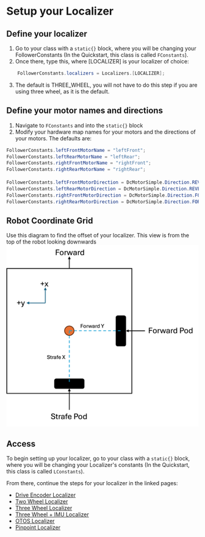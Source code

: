 # Setup your Localizer


## Define your localizer
1. Go to your class with a `static{}` block, where you will be changing your FollowerConstants (In the Quickstart, this class is called `FConstants`).
2. Once there, type this, where [LOCALIZER] is your localizer of choice:
```java 
    FollowerConstants.localizers = Localizers.[LOCALIZER];
```

3. The default is THREE_WHEEL, you will not have to do this step if you are using three wheel, as it is the default.



## Define your motor names and directions
1. Navigate to `FConstants` and into the `static{}` block
2. Modify your hardware map names for your motors and the directions of your motors. The defaults are: 

```java
FollowerConstants.leftFrontMotorName = "leftFront";
FollowerConstants.leftRearMotorName = "leftRear";
FollowerConstants.rightFrontMotorName = "rightFront";
FollowerConstants.rightRearMotorName = "rightRear";

FollowerConstants.leftFrontMotorDirection = DcMotorSimple.Direction.REVERSE;
FollowerConstants.leftRearMotorDirection = DcMotorSimple.Direction.REVERSE;
FollowerConstants.rightFrontMotorDirection = DcMotorSimple.Direction.FORWARD;
FollowerConstants.rightRearMotorDirection = DcMotorSimple.Direction.FORWARD;
```


## Robot Coordinate Grid
Use this diagram to find the offset of your localizer. This view is from the top of the robot looking downwards
![coordinategrid](odometry.png)

## Access
To begin setting up your localizer, go to your class with a `static{}` block, where you will be changing your Localizer's constants (In the Quickstart, this class is called `LConstants`).

From there, continue the steps for your localizer in the linked pages:
- [Drive Encoder Localizer](driveEncoder.md)
- [Two Wheel Localizer](twoWheel.md)
- [Three Wheel Localizer](threeWheel.md)
- [Three Wheel + IMU Localizer](threeWheelImu.md)
- [OTOS Localizer](otos.md)
- [Pinpoint Localizer](pinpoint.md)




